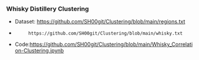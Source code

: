 
### Whisky Distillery Clustering 

- Dataset: https://github.com/SH00git/Clustering/blob/main/regions.txt
-          https://github.com/SH00git/Clustering/blob/main/whisky.txt     
- Code:https://github.com/SH00git/Clustering/blob/main/Whisky_Correlation-Clustering.ipynb
